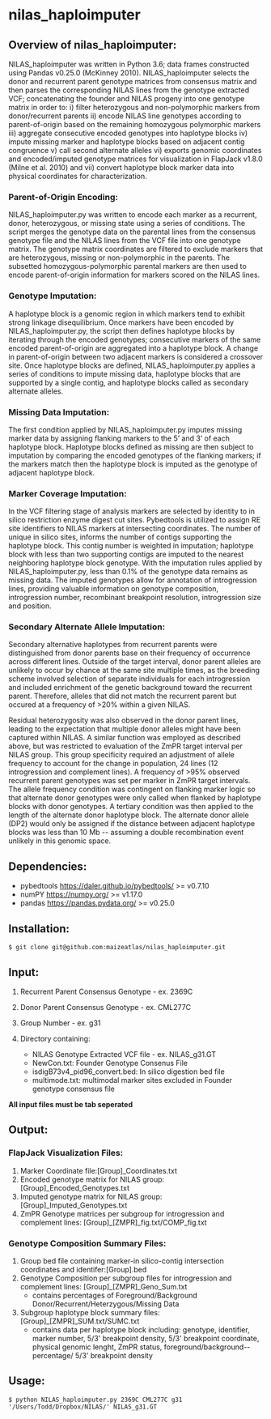# nilas_haploimputer
## Overview of nilas_haploimputer:

NILAS_haploimputer was written in Python 3.6; data frames constructed using Pandas v0.25.0 (McKinney 2010). NILAS_haploimputer selects the donor and recurrent parent genotype matrices from consensus matrix and then parses the corresponding NILAS lines from the genotype extracted VCF; concatenating the founder and NILAS progeny into one genotype matrix in order to:  i) filter heterozygous and non-polymorphic markers from donor/recurrent parents ii) encode NILAS line genotypes according to parent-of-origin based on the remaining homozygous polymorphic markers iii) aggregate consecutive encoded genotypes into haplotype blocks iv) impute missing marker and haplotype blocks based on adjacent contig congruence v) call second alternate alleles vi)
exports genomic coordinates and encoded/imputed genotype matrices for visualization in FlapJack v1.8.0 (Milne et al. 2010) and vii) convert haplotype block marker data into physical coordinates for characterization.

### Parent-of-Origin Encoding:
NILAS_haploimputer.py was written to encode each marker as a recurrent, donor, heterozygous, or missing state using a series of conditions. The script merges the genotype data on the parental lines from the consensus genotype file and the NILAS lines from the VCF file into one genotype matrix. The genotype matrix coordinates are filtered to exclude markers that are heterozygous, missing or non-polymorphic in the parents. The subsetted homozygous-polymorphic parental markers are then used to encode parent-of-origin information for markers scored on the NILAS lines.  
### Genotype Imputation:  
A haplotype block is a genomic region in which markers tend to exhibit strong linkage disequilibrium. Once markers have been encoded by NILAS_haploimputer.py, the script then defines haplotype blocks by iterating through the encoded genotypes; consecutive markers of the same encoded parent-of-origin are aggregated into a haplotype block. A change in parent-of-origin between two adjacent markers is considered a crossover site. Once haplotype blocks are defined, NILAS_haploimputer.py applies a series of conditions to impute missing data, haplotype blocks that are supported by a single contig, and haplotype blocks called as secondary alternate alleles. 
### Missing Data Imputation:  
The first condition applied by NILAS_haploimputer.py imputes missing marker data by assigning flanking markers to the 5’ and 3’ of each haplotype block. Haplotype blocks defined as missing are then subject to imputation by comparing the encoded genotypes of the flanking markers; if the markers match then the haplotype block is imputed as the genotype of adjacent haplotype block.  
### Marker Coverage Imputation:  
In the VCF filtering stage of analysis markers are selected by identity to in silico restriction enzyme digest cut sites. Pybedtools is utilized to assign RE site identifiers to NILAS markers at intersecting coordinates. The number of unique in silico sites, informs the number of contigs supporting the haplotype block. This contig number is weighted in imputation; haplotype block with less than two supporting contigs are imputed to the nearest neighboring haplotype block genotype. 
With the imputation rules applied by NILAS_haploimputer.py, less than 0.1% of the genotype data remains as missing data. The imputed genotypes allow for annotation of introgression lines, providing valuable information on genotype composition, introgression number, recombinant breakpoint resolution, introgression size and position.  

### Secondary Alternate Allele Imputation:
Secondary alternative haplotypes from recurrent parents were distinguished from donor parents base on their frequency of occurrence across different lines. Outside of the target interval, donor parent alleles are unlikely to occur by chance at the same site multiple times, as the breeding scheme involved selection of separate individuals for each introgression and included enrichment of the genetic background toward the recurrent parent. Therefore, alleles that did not match the recurrent parent but occured at a frequency of >20% within a given NILAS.

Residual heterozygosity was also observed in the donor parent lines, leading to the expectation that multiple donor alleles might have been captured within NILAS. A similar function was employed as described above, but was restricted to evaluation of the ZmPR target interval per NILAS group. This group specificity required an adjustment of allele frequency to account for the change in population, 24 lines (12 introgression and complement lines). A frequency of >95% observed recurrent parent genotypes was set per marker in ZmPR target intervals. The allele frequency condition was contingent on flanking marker logic so that alternate donor genotypes were only called when flanked by haplotype blocks with donor genotypes. A tertiary condition was then applied to the length of the alternate donor haplotype block. The alternate donor allele (DP2) would only be assigned if the distance between adjacent haplotype blocks was less than 10 Mb -- assuming a double recombination event unlikely in this genomic space. 

## Dependencies:

* pybedtools <https://daler.github.io/pybedtools/>  >= v0.7.10
* numPY <https://numpy.org/> >= v1.17.0
* pandas <https://pandas.pydata.org/> >= v0.25.0 

## Installation:

`$ git clone git@github.com:maizeatlas/nilas_haploimputer.git`

## Input:
1. Recurrent Parent Consensus Genotype - ex. 2369C
2. Donor Parent Consensus Genotype - ex. CML277C
3. Group Number - ex. g31
4. Directory containing:  

      - NILAS Genotype Extracted VCF file - ex. NILAS_g31.GT  
      - NewCon.txt: Founder Genotype Consenus File  
      - isdigB73v4_pid96_convert.bed: In silico digestion bed file  
      - multimode.txt: multimodal marker sites excluded in Founder genotype consensus file  

**All input files must be tab seperated**

## Output:

### FlapJack Visualization Files:
1. Marker Coordinate file:[Group]_Coordinates.txt 
2. Encoded genotype matrix for NILAS group: [Group]_Encoded_Genotypes.txt
3. Imputed genotype matrix for NILAS group: [Group]_Imputed_Genotypes.txt
4. ZmPR Genotype matrices per subgroup for introgression and complement lines: [Group]_[ZMPR]_fig.txt/COMP_fig.txt  
### Genotype Composition Summary Files: 
1. Group bed file containing marker-in silico-contig intersection coordinates and identifer:[Group].bed
2. Genotype Composition per subgroup files for introgression and complement lines: [Group]_[ZMPR]_Geno_Sum.txt
   - contains percentages of Foreground/Background Donor/Recurrent/Heterzygous/Missing Data
3. Subgroup haplotype block summary files: [Group]_[ZMPR]_SUM.txt/SUMC.txt
   - contains data per haplotype block including: genotype, identifier, marker number, 5/3' breakpoint density, 5/3' breakpoint coordinate, physical genomic lenght, ZmPR status, foreground/background-- percentage/ 5/3' breakpoint density
   

## Usage:

`$ python NILAS_haploimputer.py 2369C CML277C g31 '/Users/Todd/Dropbox/NILAS/' NILAS_g31.GT`
